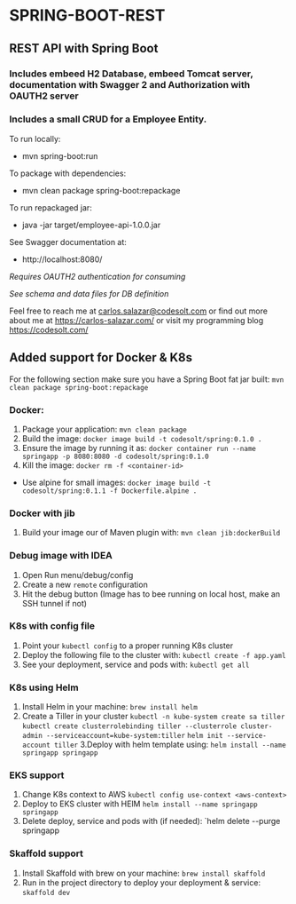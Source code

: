 # SPRING-BOOT-REST
## REST API with Spring Boot 
### Includes embeed H2 Database, embeed Tomcat server, documentation with Swagger 2 and Authorization with OAUTH2 server

### Includes a small CRUD for a Employee Entity.

To run locally:
* mvn spring-boot:run

To package with dependencies:
* mvn clean package spring-boot:repackage

To run repackaged jar:
* java -jar target/employee-api-1.0.0.jar 

See Swagger documentation at:
* http://localhost:8080/

*Requires OAUTH2 authentication for consuming*

*See schema and data files for DB definition*

Feel free to reach me at carlos.salazar@codesolt.com or find out more about me at https://carlos-salazar.com/ or visit my programming blog https://codesolt.com/

## Added support for Docker & K8s

For the following section make sure you have a Spring Boot fat jar built:
`mvn clean package spring-boot:repackage`

### Docker:
1. Package your application: `mvn clean package`
2. Build the image: `docker image build -t codesolt/spring:0.1.0 .`
3. Ensure the image by running it as: 
`docker container run --name springapp -p 8080:8080 -d codesolt/spring:0.1.0`
4. Kill the image: `docker rm -f <container-id>`

* Use alpine for small images:
`docker image build -t codesolt/spring:0.1.1 -f Dockerfile.alpine .`

### Docker with jib
1. Build your image our of Maven plugin with: `mvn clean jib:dockerBuild`

### Debug image with IDEA
1. Open Run menu/debug/config
3. Create a new `remote` configuration
3. Hit the debug button (Image has to bee running on local host, make an SSH tunnel if not)

### K8s with config file
1. Point your `kubectl config` to a proper running K8s cluster
2. Deploy the following file to the cluster with:
`kubectl create -f app.yaml`
3. See your deployment, service and pods with:
`kubectl get all` 

### K8s using Helm
1. Install Helm in your machine:
`brew install helm`
2. Create a Tiller in your cluster
`kubectl -n kube-system create sa tiller`
`kubectl create clusterrolebinding tiller --clusterrole cluster-admin --serviceaccount=kube-system:tiller`
`helm init --service-account tiller`
3.Deploy with helm template using:
`helm install --name springapp springapp`

### EKS support
1. Change K8s context to AWS
`kubectl config use-context <aws-context>`  
2. Deploy to EKS cluster with HElM
`helm install --name springapp springapp`
3. Delete deploy, service and pods with (if needed):
`helm delete --purge springapp

### Skaffold support
1. Install Skaffold with brew on your machine:
`brew install skaffold`
2. Run in the project directory to deploy your deployment & service:
`skaffold dev`